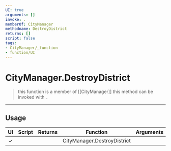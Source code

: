 ```yaml
---
UI: true
arguments: []
invoke: .
memberOf: CityManager
methodname: DestroyDistrict
returns: []
script: false
tags:
- CityManager/_function
- function/UI
---
```

# CityManager.DestroyDistrict
> this function is a member of [[CityManager]]
> this method can be invoked with `.`
-----
## Usage
|  UI | Script | Returns | Function | Arguments |
|:---:|:------:|-------:|:--------:|:---------|
|✓| ||CityManager.DestroyDistrict||
